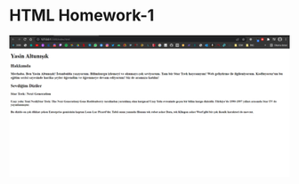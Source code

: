 # HTML Homework-1

![Alt Text](https://github.com/yasin-altunisik/FrontendWebDevelopment/blob/master/htmlCases/case1/html-1.png)
